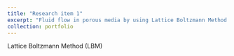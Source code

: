 ```yaml
---
title: "Research item 1"
excerpt: "Fluid flow in porous media by using Lattice Boltzmann Method (LBM)<br/><img src='/images/500x300.png'>"
collection: portfolio
---
```


Lattice Boltzmann Method (LBM) 